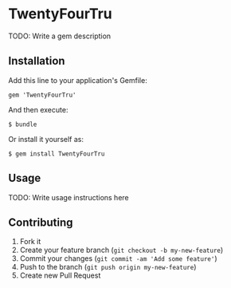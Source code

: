 # TwentyFourTru

TODO: Write a gem description

## Installation

Add this line to your application's Gemfile:

    gem 'TwentyFourTru'

And then execute:

    $ bundle

Or install it yourself as:

    $ gem install TwentyFourTru

## Usage

TODO: Write usage instructions here

## Contributing

1. Fork it
2. Create your feature branch (`git checkout -b my-new-feature`)
3. Commit your changes (`git commit -am 'Add some feature'`)
4. Push to the branch (`git push origin my-new-feature`)
5. Create new Pull Request

